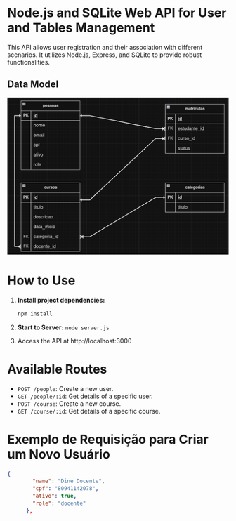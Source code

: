 # Node.js and SQLite Web API for User and Tables Management

This API allows user registration and their association with different scenarios. It utilizes Node.js, Express, and SQLite to provide robust functionalities.

## Data Model

![Data Model](entidades.png)


# How to Use

1. **Install project dependencies:**
   ```bash
   npm install

2. **Start to Server:**
```node server.js```

3. Access the API at http://localhost:3000

# Available Routes

- `POST /people`: Create a new user.
- `GET /people/:id`: Get details of a specific user.
- `POST /course`: Create a new course.
- `GET /course/:id`: Get details of a specific course.
# Exemplo de Requisição para Criar um Novo Usuário

```json
{
        "name": "Dine Docente",
        "cpf": "80941142078",
        "ativo": true,
        "role": "docente"      
      },


